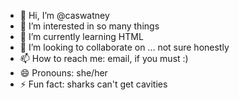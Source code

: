 - 👋 Hi, I’m @caswatney
- 👀 I’m interested in so many things
- 🌱 I’m currently learning HTML
- 💞️ I’m looking to collaborate on ... not sure honestly
- 📫 How to reach me: email, if you must :)
- 😄 Pronouns: she/her
- ⚡ Fun fact: sharks can't get cavities

<!---
caswatney/caswatney is a ✨ special ✨ repository because its `README.md` (this file) appears on your GitHub profile.
You can click the Preview link to take a look at your changes.
--->
